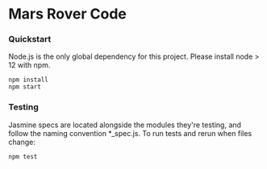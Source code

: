 # Mars Rover Code
### Quickstart
Node.js is the only global dependency for this project. Please install node > 12 with npm.

    npm install
    npm start
### Testing
Jasmine specs are located alongside the modules they're testing, and follow the naming convention *_spec.js.
To run tests and rerun when files change:

    npm test
### 


